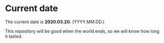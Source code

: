 # Current date

The current date is **2020.03.20.** (YYYY.MM.DD.)

This repository will be good when the world ends, so we will know how long it lasted.